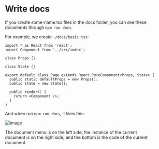 # Write docs

If you create some-name.tsx files in the docs folder, you can see these documents through `npm run docs`.

For example, we create `./docs/basic.tsx`:

```tsx
import * as React from 'react';
import Component from '../src/index';

class Props {}

class State {}

export default class Page extends React.PureComponent<Props, State> {
  public static defaultProps = new Props();
  public state = new State();

  public render() {
    return <Component />;
  }
}
```

And when run `npm run docs`, it likes this:

![image](https://user-images.githubusercontent.com/7970947/41517073-fac494f0-72ea-11e8-802b-1cc8febb364e.png)

The document menu is on the left side, the instance of the current document is on the right side, and the bottom is the code of the current document.

